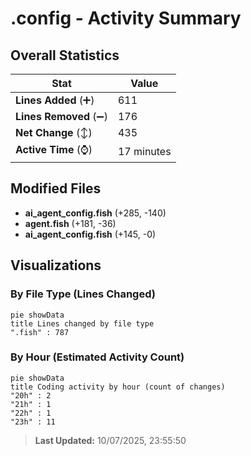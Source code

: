 # .config - Activity Summary 

## Overall Statistics

| Stat                   | Value                                                             |
| ---------------------- | ----------------------------------------------------------------- |
| **Lines Added** (➕)   | 611                                          |
| **Lines Removed** (➖) | 176                                        |
| **Net Change** (↕)    | 435                |
| **Active Time** (⌚)   | 17 minutes |


## Modified Files
- **ai_agent_config.fish** (+285, -140)
- **agent.fish** (+181, -36)
- **ai_agent_config.fish** (+145, -0)

## Visualizations

### By File Type (Lines Changed)

```mermaid
pie showData
title Lines changed by file type
".fish" : 787
```

### By Hour (Estimated Activity Count)

```mermaid
pie showData
title Coding activity by hour (count of changes)
"20h" : 2
"21h" : 1
"22h" : 1
"23h" : 11
```


> **Last Updated:** 10/07/2025, 23:55:50